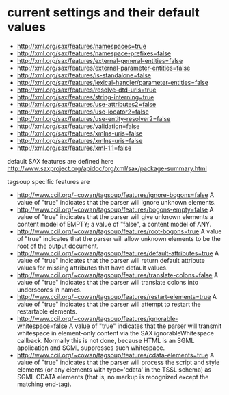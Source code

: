 # current settings and their default values

* http://xml.org/sax/features/namespaces=true
* http://xml.org/sax/features/namespace-prefixes=false
* http://xml.org/sax/features/external-general-entities=false
* http://xml.org/sax/features/external-parameter-entities=false
* http://xml.org/sax/features/is-standalone=false
* http://xml.org/sax/features/lexical-handler/parameter-entities=false
* http://xml.org/sax/features/resolve-dtd-uris=true
* http://xml.org/sax/features/string-interning=true
* http://xml.org/sax/features/use-attributes2=false
* http://xml.org/sax/features/use-locator2=false
* http://xml.org/sax/features/use-entity-resolver2=false
* http://xml.org/sax/features/validation=false
* http://xml.org/sax/features/xmlns-uris=false
* http://xml.org/sax/features/xmlns-uris=false
* http://xml.org/sax/features/xml-1.1=false

default SAX features are defined here
http://www.saxproject.org/apidoc/org/xml/sax/package-summary.html

tagsoup specific features are

*  http://www.ccil.org/~cowan/tagsoup/features/ignore-bogons=false
   A value of "true" indicates that the parser will ignore unknown elements.
*  http://www.ccil.org/~cowan/tagsoup/features/bogons-empty=false
   A value of "true" indicates that the parser will give unknown elements a content model of EMPTY; a value of "false", a content model of ANY.
*  http://www.ccil.org/~cowan/tagsoup/features/root-bogons=true
   A value of "true" indicates that the parser will allow unknown elements to be the root of the output document.
*  http://www.ccil.org/~cowan/tagsoup/features/default-attributes=true
   A value of "true" indicates that the parser will return default attribute values for missing attributes that have default values.
* http://www.ccil.org/~cowan/tagsoup/features/translate-colons=false
  A value of "true" indicates that the parser will translate colons into underscores in names.
* http://www.ccil.org/~cowan/tagsoup/features/restart-elements=true
  A value of "true" indicates that the parser will attempt to restart the restartable elements.
* http://www.ccil.org/~cowan/tagsoup/features/ignorable-whitespace=false
  A value of "true" indicates that the parser will transmit whitespace in element-only content via the SAX ignorableWhitespace callback. Normally this is not done, because HTML is an SGML application and SGML suppresses such whitespace.
* http://www.ccil.org/~cowan/tagsoup/features/cdata-elements=true
  A value of "true" indicates that the parser will process the script and style elements (or any elements with type='cdata' in the TSSL schema) as SGML CDATA elements (that is, no markup is recognized except the matching end-tag).
